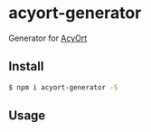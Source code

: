# acyort-generator

Generator for [AcyOrt](https://github.com/acyortjs/acyort)

## Install

```bash
$ npm i acyort-generator -S
```

## Usage

```js
```
